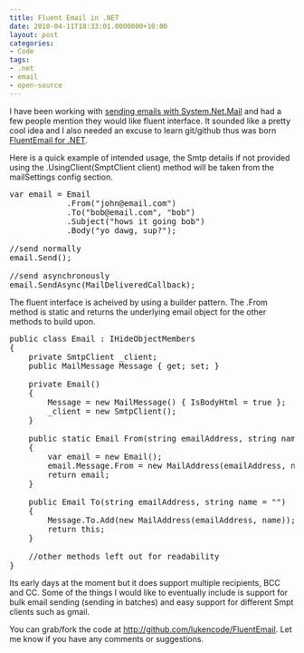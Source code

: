 ```yaml
---
title: Fluent Email in .NET
date: 2010-04-11T18:33:01.0000000+10:00
layout: post
categories:
- Code
tags:
- .net
- email
- open-source
---
```


I have been working with <a href="http://lukencode.com/2010/04/08/synchronous-asynchronous-email-sender/">sending emails with System.Net.Mail</a> and had a few people mention they would like fluent interface. It sounded like a pretty cool idea and I also needed an excuse to learn git/github thus was born <a href="http://github.com/lukencode/FluentEmail" target="_blank">FluentEmail for .NET</a>.

Here is a quick example of intended usage, the Smtp details if not provided using the .UsingClient(SmptClient client) method will be taken from the mailSettings config section.
<pre class="prettyprint">
var email = Email
            .From("john@email.com")
            .To("bob@email.com", "bob")
            .Subject("hows it going bob")
            .Body("yo dawg, sup?");

//send normally
email.Send();

//send asynchronously
email.SendAsync(MailDeliveredCallback);
</pre>

The fluent interface is acheived by using a builder pattern. The .From method is static and returns the underlying email object for the other methods to build upon.
<pre class="prettyprint">
public class Email : IHideObjectMembers
{
    private SmtpClient _client;
    public MailMessage Message { get; set; }

    private Email()
    {
        Message = new MailMessage() { IsBodyHtml = true };
        _client = new SmtpClient();
    }

    public static Email From(string emailAddress, string name = "")
    {
        var email = new Email();
        email.Message.From = new MailAddress(emailAddress, name);
        return email;
    }

    public Email To(string emailAddress, string name = "")
    {
        Message.To.Add(new MailAddress(emailAddress, name));
        return this;
    }

    //other methods left out for readability
}</pre>
Its early days at the moment but it does support multiple recipients, BCC and CC. Some of the things I would like to eventually include is support for bulk email sending (sending in batches) and easy support for different Smpt clients such as gmail.

You can grab/fork the code at <a title="http://github.com/lukencode/FluentEmail" href="http://github.com/lukencode/FluentEmail">http://github.com/lukencode/FluentEmail</a>. Let me know if you have any comments or suggestions.